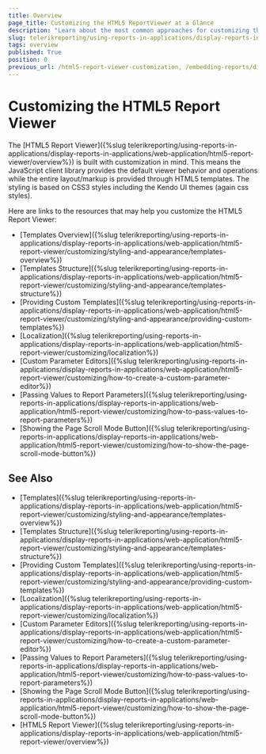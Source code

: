 ```yaml
---
title: Overview
page_title: Customizing the HTML5 ReportViewer at a Glance
description: "Learn about the most common approaches for customizing the appearance and behavior of the HTML5 ReportViewer in Telerik Reporting."
slug: telerikreporting/using-reports-in-applications/display-reports-in-applications/web-application/html5-report-viewer/customizing/overview
tags: overview
published: True
position: 0
previous_url: /html5-report-viewer-customization, /embedding-reports/display-reports-in-applications/web-application/html5-report-viewer/customizing/
---
```


# Customizing the HTML5 Report Viewer

The [HTML5 Report Viewer]({%slug telerikreporting/using-reports-in-applications/display-reports-in-applications/web-application/html5-report-viewer/overview%}) is built with customization in mind. This means the JavaScript client library provides the default viewer behavior and operations while the entire layout/markup is provided through HTML5 templates. The styling is based on CSS3 styles including the Kendo UI themes (again css styles).

Here are links to the resources that may help you customize the HTML5 Report Viewer:

* [Templates Overview]({%slug telerikreporting/using-reports-in-applications/display-reports-in-applications/web-application/html5-report-viewer/customizing/styling-and-appearance/templates-overview%})
* [Templates Structure]({%slug telerikreporting/using-reports-in-applications/display-reports-in-applications/web-application/html5-report-viewer/customizing/styling-and-appearance/templates-structure%})
* [Providing Custom Templates]({%slug telerikreporting/using-reports-in-applications/display-reports-in-applications/web-application/html5-report-viewer/customizing/styling-and-appearance/providing-custom-templates%})
* [Localization]({%slug telerikreporting/using-reports-in-applications/display-reports-in-applications/web-application/html5-report-viewer/customizing/localization%})
* [Custom Parameter Editors]({%slug telerikreporting/using-reports-in-applications/display-reports-in-applications/web-application/html5-report-viewer/customizing/how-to-create-a-custom-parameter-editor%})
* [Passing Values to Report Parameters]({%slug telerikreporting/using-reports-in-applications/display-reports-in-applications/web-application/html5-report-viewer/customizing/how-to-pass-values-to-report-parameters%})
* [Showing the Page Scroll Mode Button]({%slug telerikreporting/using-reports-in-applications/display-reports-in-applications/web-application/html5-report-viewer/customizing/how-to-show-the-page-scroll-mode-button%})

## See Also

* [Templates]({%slug telerikreporting/using-reports-in-applications/display-reports-in-applications/web-application/html5-report-viewer/customizing/styling-and-appearance/templates-overview%})
* [Templates Structure]({%slug telerikreporting/using-reports-in-applications/display-reports-in-applications/web-application/html5-report-viewer/customizing/styling-and-appearance/templates-structure%})
* [Providing Custom Templates]({%slug telerikreporting/using-reports-in-applications/display-reports-in-applications/web-application/html5-report-viewer/customizing/styling-and-appearance/providing-custom-templates%})
* [Localization]({%slug telerikreporting/using-reports-in-applications/display-reports-in-applications/web-application/html5-report-viewer/customizing/localization%})
* [Custom Parameter Editors]({%slug telerikreporting/using-reports-in-applications/display-reports-in-applications/web-application/html5-report-viewer/customizing/how-to-create-a-custom-parameter-editor%})
* [Passing Values to Report Parameters]({%slug telerikreporting/using-reports-in-applications/display-reports-in-applications/web-application/html5-report-viewer/customizing/how-to-pass-values-to-report-parameters%})
* [Showing the Page Scroll Mode Button]({%slug telerikreporting/using-reports-in-applications/display-reports-in-applications/web-application/html5-report-viewer/customizing/how-to-show-the-page-scroll-mode-button%})
* [HTML5 Report Viewer]({%slug telerikreporting/using-reports-in-applications/display-reports-in-applications/web-application/html5-report-viewer/overview%})
